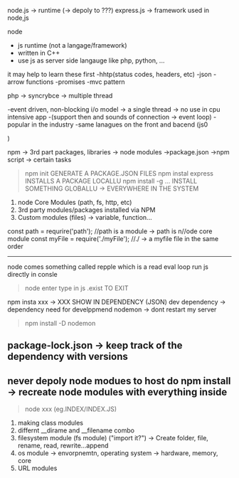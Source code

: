 node.js ->  runtime
(-> depoly to ???)
express.js -> framework used in node,js


node
- js runtime (not a langage/framework)
- written in C++
- use js as server side langauge like php, python, ...


it may help to learn these first
-hhtp(status codes, headers, etc)
-json
-arrow functions
-promises 
-mvc pattern

php -> syncrybce -> multiple thread


-event driven, non-blocking i/o model  -> a single thread  -> no use in cpu intensive app
-(support then and sounds of connection -> event loop)
-popular in the industry
-same lanagues on the front and bacend (js0

)


npm -> 3rd part packages, libraries
-> node modules
->package.json
->npm script -> certain tasks


>npm init GENERATE A PACKAGE.JSON FILES
>npm instal express INSTALLS A PACKAGE LOCALLU
>npm install -g ... INSTALL SOMETHING GLOBALLU -> EVERYWHERE IN THE SYSTEM


1. node Core Modules (path, fs, http, etc)
2. 3rd party modules/packages installed via NPM
3. Custom modules (files) -> variable, function...



const path = requrire('path'); //path is a module -> path is n//ode core module
const myFile = require('./myFile');    //./ -> a myfile file in the same order


------------------------------------------------
node comes something called repple which is a read eval loop
run js directly in consle

>node 
enter
type in js
>.exist TO EXIT


npm insta xxx -> XXX SHOW IN DEPENDENCY (JSON)
dev dependency -> dependency need for develppmend 
nodemon -> dont restart my server
>npm install -D nodemon


package-lock.json -> keep track of the dependency with versions 
-----------------------------------
never depoly node modues to host
do npm install -> recreate node modules with everything inside
------------------------------------

>node xxx (eg.INDEX/INDEX.JS)

1. making class modules 
2. differnt __dirame and __filename combo
3. filesystem module (fs module) ("import it?")  -> Create folder, file, rename, read, rewrite...append
4. os module -> envorpnemtn, operating system -> hardware, memory, core
5. URL modules